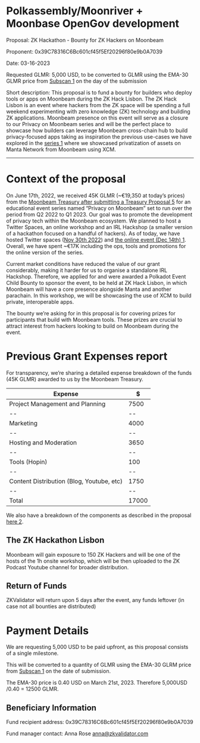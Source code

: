 ﻿# **Polkassembly/Moonriver + Moonbase OpenGov development**

Proposal: ZK Hackathon - Bounty for ZK Hackers on Moonbeam

Proponent: 0x39C78316C6Bc601cf45f5Ef20296f80e9b0A7039

Date: 03-16-2023

Requested GLMR: 5,000 USD, to be converted to GLMR using the EMA-30 GLMR price from  [Subscan  1](https://moonbeam.subscan.io/tools/charts?type=price)  on the day of the submission

Short description: This proposal is to fund a bounty for builders who deploy tools or apps on Moonbeam during the ZK Hack Lisbon. The ZK Hack Lisbon is an event where hackers from the ZK space will be spending a full weekend experimenting with zero knowledge (ZK) technology and building ZK applications. Moonbeam presence on this event will serve as a closure to our Privacy on Moonbeam series and will be the perfect place to showcase how builders can leverage Moonbeam cross-chain hub to build privacy-focused apps taking as inspiration the previous use-cases we have explored in the  [series  1](https://youtu.be/ubGok0nbEPg)  where we showcased privatization of assets on Manta Network from Moonbeam using XCM.

----------

# [](https://forum.moonbeam.foundation/t/proposal-11-moonbeam-bounty-for-zk-hack-lisbon/617#context-of-the-proposal-1)Context of the proposal

On June 17th, 2022, we received 45K GLMR (~€19,350 at today’s prices) from the  [Moonbeam Treasury after submitting a Treasury Proposal  5](https://moonbeam.polkassembly.network/treasury/0)  for an educational event series named “Privacy on Moonbeam” set to run over the period from Q2 2022 to Q1 2023. Our goal was to promote the development of privacy tech within the Moonbeam ecosystem. We planned to host a Twitter Spaces, an online workshop and an IRL Hackshop (a smaller version of a hackathon focused on a handful of hackers). As of today, we have hosted Twitter spaces ([Nov 30th 2022](https://twitter.com/ZKValidator/status/1600052935550967808)) and  [the online event (Dec 14th)  1](https://www.youtube.com/watch?v=ubGok0nbEPg). Overall, we have spent ~€17K including the ops, tools and promotions for the online version of the series.

Current market conditions have reduced the value of our grant considerably, making it harder for us to organise a standalone IRL Hackshop. Therefore, we applied for and were awarded a Polkadot Event Child Bounty to sponsor the event, to be held at ZK Hack Lisbon, in which Moonbeam will have a core presence alongside Manta and another parachain. In this workshop, we will be showcasing the use of XCM to build private, interoperable apps.

The bounty we’re asking for in this proposal is for covering prizes for participants that build with Moonbeam tools. These prizes are crucial to attract interest from hackers looking to build on Moonbeam during the event.

# [](https://forum.moonbeam.foundation/t/proposal-11-moonbeam-bounty-for-zk-hack-lisbon/617#previous-grant-expenses-report-2)Previous Grant Expenses report

For transparency, we’re sharing a detailed expense breakdown of the funds (45K GLMR) awarded to us by the Moonbeam Treasury.


| Expense | $ |
|--|--|
| Project Management and Planning | 7500 |
|--|--|
| Marketing  | 4000 |
|--|--|
| Hosting and Moderation | 3650 |
|--|--|
| Tools (Hopin) | 100 |
|--|--|
| Content Distribution (Blog, Youtube, etc) | 1750 |
|--|--|
| Total | 17000 |




We also have a breakdown of the components as described in the proposal  [here  2](https://docs.google.com/document/d/1AUp_p_PBvSp_lhiq9ngaZjbXE76QHrk38MaGaid7Uj4/edit?usp=sharing).

## [](https://forum.moonbeam.foundation/t/proposal-11-moonbeam-bounty-for-zk-hack-lisbon/617#the-zk-hackathon-lisbon-3)The ZK Hackathon Lisbon

Moonbeam will gain exposure to 150 ZK Hackers and will be one of the hosts of the 1h onsite workshop, which will be then uploaded to the ZK Podcast Youtube channel for broader distribution.

## [](https://forum.moonbeam.foundation/t/proposal-11-moonbeam-bounty-for-zk-hack-lisbon/617#return-of-funds-4)Return of Funds

ZKValidator will return upon 5 days after the event, any funds leftover (in case not all bounties are distributed)

# [](https://forum.moonbeam.foundation/t/proposal-11-moonbeam-bounty-for-zk-hack-lisbon/617#payment-details-5)Payment Details

We are requesting 5,000 USD to be paid upfront, as this proposal consists of a single milestone.

This will be converted to a quantity of GLMR using the EMA-30 GLRM price from  [Subscan  1](https://moonbeam.subscan.io/tools/charts?type=price)  on the date of submission.

The EMA-30 price is 0.40 USD on March 21st, 2023. Therefore 5,000USD /0.40 = 12500 GLMR.

## [](https://forum.moonbeam.foundation/t/proposal-11-moonbeam-bounty-for-zk-hack-lisbon/617#beneficiary-information-6)Beneficiary Information

Fund recipient address: 0x39C78316C6Bc601cf45f5Ef20296f80e9b0A7039

Fund manager contact: Anna Rose  [anna@zkvalidator.com](mailto:anna@zkvalidator.com)

  

  


